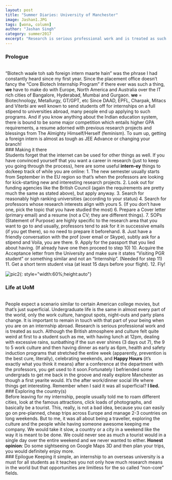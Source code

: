```yaml
---
layout: post
title: "Summer Diaries: University of Manchester"
image: Jashan1.JPG
tags: [wona, column]
author: "Jashan Singh"
category: summer2017 
excerpt: "Research is serious professional work and is treated as such. Although the British atmosphere and culture felt quite weird at first to a student such as me, with having lunch at 12pm, dealing with excessive rains, sunbathing if the sun ever shines (3 days out 7), the 9 to 5 work culture and then having dinner as early as 6pm, health and safety induction programs that stretched the entire week (apparently, prevention is the best cure, literally), celebrating weekends, and Happy Hours (it’s exactly what you think it means) after a conference at the department with the professors, you get used to it soon."
---
```


### Prologue
<br>
“Biotech waale toh sab foreign intern maarte hain” was the phrase I had constantly heard since my first year. Since the placement office doesn’t fancy the “Core Biotech Internship Program” if there ever was such a thing, <b>we</b> have to make do with Europe, North America and Australia over the IT rich cities of Bangalore, Hyderabad, Mumbai and Gurgaon. 
<b>we</b> = Biotechnology, Metallurgy, GT/GPT, etc
Since DAAD, EPFL, Charpak, Mitacs and Viterbi are well known to send students off for internships on a full stipend to universities abroad, many people end up applying to such programs. And if you know anything about the Indian education system, there is bound to be some major competition which entails higher GPA requirements, a resume adorned with previous research projects and blessings from The Almighty Himself/Herself (feminism). 
To sum up, getting a foreign intern is almost as tough as JEE Advance or changing your branch!
<br>
### Making it there 
<br>
Students forget that the internet can be used for other things as well. If you have convinced yourself that you want a career in research (just to keep you going through the process), here are some useful <b>intern-ey</b> things to do/keep track of while you are online:
1. The new semester usually starts from September in the EU region so that’s when the professors are looking for kick-starting new and interesting research projects.
2. Look out for funding agencies like the British Council (again the requirements are pretty much the same as stated above), but apply anyway.
3. Search for reasonably high ranking universities (according to your status)
4. Search for professors whose research interests align with yours
5. (If you don’t have one, pick the topic that you have studied the most)
6. Prepare a Cover letter (primary email) and a resume (not a CV; they are different things).
7. SOPs (Statement of Purpose) are highly specific to the research area that you want to go to and usually, professors tend to ask for it in successive emails (if you get there), so no need to prepare it beforehand.
8. Just have a friendly conversation with the prof (over email or Skype), subtly ask for a stipend and Voila, you are there.
9. Apply for the passport that you lied about having. (If already have one then proceed to step 10)
10. Acquire the Acceptance letter from the University and make sure it states “Visiting PGR student” or something similar and not an “Internship”. (Needed for step 11)
11. Get a short term student visa (at least 15 days before your flight).
12. Fly!


![pic2](http://ketangupta.in/wona-images/posts/Jashan2.JPG){: style="width:60%;height:auto"}

### Life at UoM
<br>
People expect a scenario similar to certain American college movies, but that’s just superficial.
Undergraduate life is the same in almost every part of the world, only the work culture, hangout spots, night-outs and party plans change. It is important to remain in touch with that part of your being when you are on an internship abroad. 
Research is serious professional work and is treated as such. Although the British atmosphere and culture felt quite weird at first to a student such as me, with having lunch at 12pm, dealing with excessive rains, sunbathing if the sun ever shines (3 days out 7), the 9 to 5 work culture and then having dinner as early as 6pm, health and safety induction programs that stretched the entire week (apparently, prevention is the best cure, literally), celebrating weekends, and <b>Happy Hours</b> (it’s exactly what you think it means) after a conference at the department with the professors, you get used to it soon.Fortunately I befriended some undergrads to get me back in the groove and really explore Manchester as though a first yearite would. It’s the after work/dinner social life where things get interesting.
Remember when I said it was all superficial? <b>I lied. </b>
<br>
### Exploring the country(s)
<br>
Before leaving for my internship, people usually told me to roam different cities, look at the famous attractions, click loads of photographs, and basically be a tourist. This, really, is not a bad idea, because you can easily go on pre-planned, cheap trips across Europe and manage 2-3 countries on long weekends.
But to me, it was all about being a traveller, exploring the culture and the people while having someone awesome keeping me company. We would take it slow, a country or a city in a weekend like the way it is meant to be done. We could never see as much a tourist would in a single day over the entire weekend and we never wanted to either.
<b>Honest opinion</b>: Do some sightseeing on Google Maps 3D and then plan your trips, you would definitely enjoy more.
<br>
### Epilogue
Keeping it simple, an internship to an overseas university is a must for all students as it teaches you not only how much research means in the world but that opportunities are limitless for the so called “non-core” fields.


